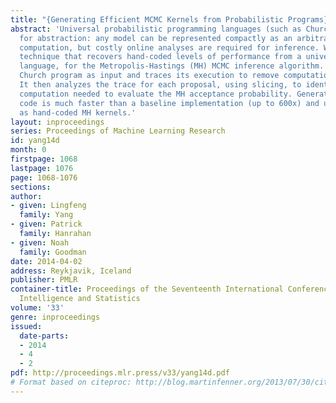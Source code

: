 ```yaml
---
title: "{Generating Efficient MCMC Kernels from Probabilistic Programs}"
abstract: 'Universal probabilistic programming languages (such as Church) trade performance
  for abstraction: any model can be represented compactly as an arbitrary stochastic
  computation, but costly online analyses are required for inference. We present a
  technique that recovers hand-coded levels of performance from a universal probabilistic
  language, for the Metropolis-Hastings (MH) MCMC inference algorithm. It takes a
  Church program as input and traces its execution to remove computation overhead.
  It then analyzes the trace for each proposal, using slicing, to identify the minimal
  computation needed to evaluate the MH acceptance probability. Generated incremental
  code is much faster than a baseline implementation (up to 600x) and usually as fast
  as hand-coded MH kernels.'
layout: inproceedings
series: Proceedings of Machine Learning Research
id: yang14d
month: 0
firstpage: 1068
lastpage: 1076
page: 1068-1076
sections: 
author:
- given: Lingfeng
  family: Yang
- given: Patrick
  family: Hanrahan
- given: Noah
  family: Goodman
date: 2014-04-02
address: Reykjavik, Iceland
publisher: PMLR
container-title: Proceedings of the Seventeenth International Conference on Artificial
  Intelligence and Statistics
volume: '33'
genre: inproceedings
issued:
  date-parts:
  - 2014
  - 4
  - 2
pdf: http://proceedings.mlr.press/v33/yang14d.pdf
# Format based on citeproc: http://blog.martinfenner.org/2013/07/30/citeproc-yaml-for-bibliographies/
---
```

